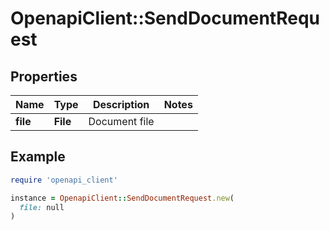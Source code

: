 # OpenapiClient::SendDocumentRequest

## Properties

| Name | Type | Description | Notes |
| ---- | ---- | ----------- | ----- |
| **file** | **File** | Document file |  |

## Example

```ruby
require 'openapi_client'

instance = OpenapiClient::SendDocumentRequest.new(
  file: null
)
```

